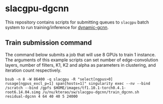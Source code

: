 # slacgpu-dgcnn
This repository contains scripts for submitting queues to `slacgpu` batch system to run training/inference for [dynamic-gcnn](https://github.com/DeepLearnPhysics/dynamic-gcnn).

## Train submission command
The command below submits a job that will use 8 GPUs to train 1 instance.
The arguments of this example scripts can set number of edge-convolution layers, number of filters, K1, K2 and alpha as parameters in clustering, and iteration count respectively.
```
bsub -n 8 -W 86400 -q slacgpu -R "select[ngpus>0] rusage[ngpus_excl_p=1] span[hosts=1]" singularity exec --nv --bind /scratch --bind /gpfs $HOME/images/tf1.10.1-torch0.4.1-root6.14.04.simg /u/nu/kterao/sw/slacgpu-dgcnn/train_dgcnn.sh residual-dgcnn 4 64 40 40 5 24000
```
